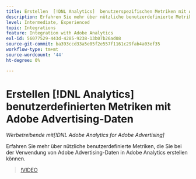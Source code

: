 ```yaml
---
title: Erstellen  [!DNL Analytics]  benutzerspezifischen Metriken mit Adobe Advertising-Daten
description: Erfahren Sie mehr über nützliche benutzerdefinierte Metriken, die Sie bei der Verwendung von Adobe Advertising-Daten in Adobe Analytics erstellen können.
level: Intermediate, Experienced
topic: Integrations
feature: Integration with Adobe Analytics
exl-id: 56077529-443d-4285-9238-13b07b26ad08
source-git-commit: ba393ccd33a5e05f2e557f1161c29fab4a03ef35
workflow-type: tm+mt
source-wordcount: '44'
ht-degree: 0%

---
```


# Erstellen [!DNL Analytics] benutzerdefinierten Metriken mit Adobe Advertising-Daten

*Werbetreibende mit[!DNL Adobe Analytics for Adobe Advertising]*

Erfahren Sie mehr über nützliche benutzerdefinierte Metriken, die Sie bei der Verwendung von Adobe Advertising-Daten in Adobe Analytics erstellen können.

>[!VIDEO](https://video.tv.adobe.com/v/33919)
